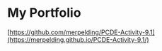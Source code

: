 # My Portfolio
[https://github.com/merpelding/PCDE-Activity-9.1](https://merpelding.github.io/PCDE-Activity-9.1/)
